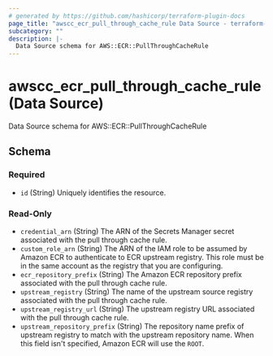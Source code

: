 ```yaml
---
# generated by https://github.com/hashicorp/terraform-plugin-docs
page_title: "awscc_ecr_pull_through_cache_rule Data Source - terraform-provider-awscc"
subcategory: ""
description: |-
  Data Source schema for AWS::ECR::PullThroughCacheRule
---
```


# awscc_ecr_pull_through_cache_rule (Data Source)

Data Source schema for AWS::ECR::PullThroughCacheRule



<!-- schema generated by tfplugindocs -->
## Schema

### Required

- `id` (String) Uniquely identifies the resource.

### Read-Only

- `credential_arn` (String) The ARN of the Secrets Manager secret associated with the pull through cache rule.
- `custom_role_arn` (String) The ARN of the IAM role to be assumed by Amazon ECR to authenticate to ECR upstream registry. This role must be in the same account as the registry that you are configuring.
- `ecr_repository_prefix` (String) The Amazon ECR repository prefix associated with the pull through cache rule.
- `upstream_registry` (String) The name of the upstream source registry associated with the pull through cache rule.
- `upstream_registry_url` (String) The upstream registry URL associated with the pull through cache rule.
- `upstream_repository_prefix` (String) The repository name prefix of upstream registry to match with the upstream repository name. When this field isn't specified, Amazon ECR will use the `ROOT`.

